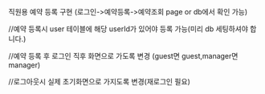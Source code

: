 직원용 예약 등록 구현 (로그인->예약등록->예약조회 page or db에서 확인 가능)

//예약 등록시 user 테이블에 해당 userId가 있어야 등록 가능(미리 db 세팅하셔야 합니다.)

//예약 등록 후 로그인 직후 화면으로 가도록 변경 (guest면 guest,manager면 manager)

//로그아웃시 실제 초기화면으로 가지도록 변경(재로그인 필요)
